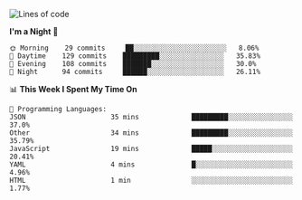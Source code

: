 <!--START_SECTION:waka-->
![Lines of code](https://img.shields.io/badge/From%20Hello%20World%20I%27ve%20Written-145532%20lines%20of%20code-blue)

**I'm a Night 🦉** 

```text
🌞 Morning    29 commits     ██░░░░░░░░░░░░░░░░░░░░░░░   8.06% 
🌆 Daytime    129 commits    █████████░░░░░░░░░░░░░░░░   35.83% 
🌃 Evening    108 commits    ███████░░░░░░░░░░░░░░░░░░   30.0% 
🌙 Night      94 commits     ██████░░░░░░░░░░░░░░░░░░░   26.11%

```


📊 **This Week I Spent My Time On** 

```text
💬 Programming Languages: 
JSON                     35 mins             █████████░░░░░░░░░░░░░░░░   37.0% 
Other                    34 mins             █████████░░░░░░░░░░░░░░░░   35.79% 
JavaScript               19 mins             █████░░░░░░░░░░░░░░░░░░░░   20.41% 
YAML                     4 mins              █░░░░░░░░░░░░░░░░░░░░░░░░   4.96% 
HTML                     1 min               ░░░░░░░░░░░░░░░░░░░░░░░░░   1.77%

```


<!--END_SECTION:waka-->
